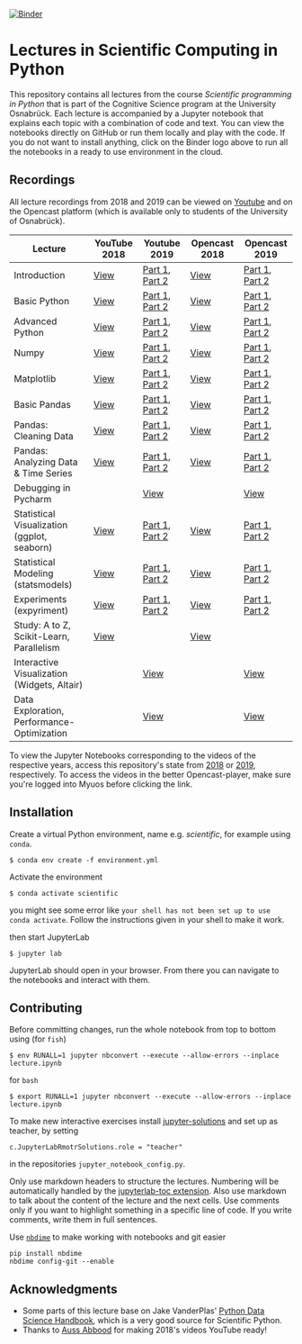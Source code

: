 [![Binder](https://mybinder.org/badge_logo.svg)](https://mybinder.org/v2/gh/scientificprogrammingUOS/lectures/master?urlpath=lab)
# Lectures in Scientific Computing in Python
This repository contains all lectures from the course
*Scientific programming in Python* that is part of the Cognitive Science program
at the University Osnabrück. Each lecture is accompanied by a Jupyter notebook
that explains each topic with a combination of code and text. You
can view the notebooks directly on GitHub or run them locally and play
with the code. If you do not want to install anything, click on the Binder
logo above to run all the notebooks in a ready to use environment in the cloud.

## Recordings
All lecture recordings from 2018 and 2019 can be viewed on [Youtube](https://www.youtube.com/channel/UC_FUSDNAoX8woYbGXaFdtvw) and on the Opencast platform (which is available only to students of the University of Osnabrück).

| Lecture               | YouTube 2018                                                                                        | Youtube 2019                                                                                                                                                                                                   | Opencast 2018                                                                                                                                      | Opencast 2019|
|-----------------------|-----------------------------------------------------------------------------------------------------|----------------------------------------------------------------------------------------------------------------------------------------------------------------------------------------------------------------|----------------------------------------------------------------------------------------------------------------------------------------------------|---------------|
| Introduction          | [View](https://www.youtube.com/watch?v=UmVC3XxkXhI&list=PL7Rs54JKuEjFRyyhtJy2eDOhqTtmWpXzl&index=1) | [Part 1](https://www.youtube.com/watch?v=uLYuLW_H7c0&list=PL7Rs54JKuEjE5PV8m3ksRuq_-DxLP8Kq1), [Part 2](https://www.youtube.com/watch?v=835JkTU--9E&list=PL7Rs54JKuEjE5PV8m3ksRuq_-DxLP8Kq1)                   | [View](https://video4.virtuos.uos.de/engage/theodul/ui/core.html?cid=a18d5bd1b862d194bcd7b56bca95c32f&id=b0079cbf-51b7-47c1-8a38-21147935d249)     | [Part 1](https://video4.virtuos.uni-osnabrueck.de/paella/ui/watch.html?cid=48c679d3c81e6414ab61bba835ecae97&id=1581f0ee-b9c7-44ef-a483-0897d3c3de68), [Part 2](https://video4.virtuos.uni-osnabrueck.de/paella/ui/watch.html?cid=48c679d3c81e6414ab61bba835ecae97&id=a7acc8d9-a374-44e7-b538-b98fb2f5f51e)
| Basic Python          | [View](https://www.youtube.com/watch?v=awAl94Rx0u8&index=2&list=PL7Rs54JKuEjFRyyhtJy2eDOhqTtmWpXzl) | [Part 1](https://www.youtube.com/watch?v=-I37mS8_7Dc&list=PL7Rs54JKuEjE5PV8m3ksRuq_-DxLP8Kq1), [Part 2](https://www.youtube.com/watch?v=7GdEJkcoHvI&list=PL7Rs54JKuEjE5PV8m3ksRuq_-DxLP8Kq1)                   | [View](https://video4.virtuos.uos.de/engage/theodul/ui/core.html?cid=a18d5bd1b862d194bcd7b56bca95c32f&id=f41dc9ef-c846-4f07-a7a8-b87b92cd82f9)     | [Part 1](https://video4.virtuos.uni-osnabrueck.de/paella/ui/watch.html?cid=48c679d3c81e6414ab61bba835ecae97&id=342723fe-5c97-4d19-9f30-f43c5d0bc9d8), [Part 2](https://video4.virtuos.uni-osnabrueck.de/paella/ui/watch.html?cid=48c679d3c81e6414ab61bba835ecae97&id=1c46a715-f965-4c63-92c1-b6d022d22c52)
| Advanced Python       | [View](https://www.youtube.com/watch?v=s01yqt2fxwk&index=3&list=PL7Rs54JKuEjFRyyhtJy2eDOhqTtmWpXzl) | [Part 1](https://www.youtube.com/watch?v=L-C9mwFmxpc&list=PL7Rs54JKuEjE5PV8m3ksRuq_-DxLP8Kq1&index=6), [Part 2](https://www.youtube.com/watch?v=YDHlRnwoWQg&list=PL7Rs54JKuEjE5PV8m3ksRuq_-DxLP8Kq1&index=7)   | [View](https://video4.virtuos.uos.de/engage/theodul/ui/core.html?cid=a18d5bd1b862d194bcd7b56bca95c32f&amp;id=fcb80388-4dc3-4336-bec4-a294ccc096de) | [Part 1](https://video4.virtuos.uni-osnabrueck.de/paella/ui/watch.html?cid=48c679d3c81e6414ab61bba835ecae97&id=e0415562-98d4-4a21-95c9-484acb775119), [Part 2](https://video4.virtuos.uni-osnabrueck.de/paella/ui/watch.html?cid=48c679d3c81e6414ab61bba835ecae97&id=a0fd26c4-85a8-48a7-8d3f-f085532b5548)
| Numpy                 | [View](https://www.youtube.com/watch?v=oxo-3fDJE6M&list=PL7Rs54JKuEjFRyyhtJy2eDOhqTtmWpXzl&index=4) | [Part 1](https://www.youtube.com/watch?v=v603JUrsIr4&list=PL7Rs54JKuEjE5PV8m3ksRuq_-DxLP8Kq1&index=8), [Part 2](https://www.youtube.com/watch?v=DH6FuWjxQiA&list=PL7Rs54JKuEjE5PV8m3ksRuq_-DxLP8Kq1&index=9)   | [View](https://video4.virtuos.uos.de/engage/theodul/ui/core.html?cid=a18d5bd1b862d194bcd7b56bca95c32f&amp;id=f695daea-8ee4-473b-8684-c46cbef62586) | [Part 1](https://video4.virtuos.uni-osnabrueck.de/paella/ui/watch.html?cid=48c679d3c81e6414ab61bba835ecae97&id=b1410913-3857-485b-ab6c-2acf89dfce87), [Part 2](https://video4.virtuos.uni-osnabrueck.de/paella/ui/watch.html?cid=48c679d3c81e6414ab61bba835ecae97&id=3921cc73-a4ee-450f-8002-22344b9e3260)
| Matplotlib            | [View](https://www.youtube.com/watch?v=VmWEcqdcqa4&index=5&list=PL7Rs54JKuEjFRyyhtJy2eDOhqTtmWpXzl) | [Part 1](https://www.youtube.com/watch?v=phfZTV94qp8&list=PL7Rs54JKuEjE5PV8m3ksRuq_-DxLP8Kq1&index=10), [Part 2](https://www.youtube.com/watch?v=oJy2SyWFc20&list=PL7Rs54JKuEjE5PV8m3ksRuq_-DxLP8Kq1&index=11) | [View](https://video4.virtuos.uos.de/engage/theodul/ui/core.html?cid=a18d5bd1b862d194bcd7b56bca95c32f&amp;id=3a01b270-efc0-4d38-8457-586ec2fc6886) | [Part 1](https://video4.virtuos.uni-osnabrueck.de/paella/ui/watch.html?cid=48c679d3c81e6414ab61bba835ecae97&id=bcc3363e-9ab4-4212-bec8-b89054fe33ae), [Part 2](https://video4.virtuos.uni-osnabrueck.de/paella/ui/watch.html?cid=48c679d3c81e6414ab61bba835ecae97&id=39f91b82-c484-4765-88e1-3df771c9cbbb)
| Basic Pandas          | [View](https://www.youtube.com/watch?v=AHXj14joofo&list=PL7Rs54JKuEjFRyyhtJy2eDOhqTtmWpXzl&index=6) | [Part 1](https://www.youtube.com/watch?v=P4t3E5PgCI8&list=PL7Rs54JKuEjE5PV8m3ksRuq_-DxLP8Kq1&index=12), [Part 2](https://www.youtube.com/watch?v=u92m5yRUHJc&list=PL7Rs54JKuEjE5PV8m3ksRuq_-DxLP8Kq1&index=13) | [View](https://video4.virtuos.uos.de/engage/theodul/ui/core.html?cid=a18d5bd1b862d194bcd7b56bca95c32f&amp;id=0b158123-ecdb-4081-a13a-4a13c57cfeac) | [Part 1](https://video4.virtuos.uni-osnabrueck.de/paella/ui/watch.html?cid=48c679d3c81e6414ab61bba835ecae97&id=fefe0cf1-4aed-4bbe-88e0-5902b54c3c41), [Part 2](https://video4.virtuos.uni-osnabrueck.de/paella/ui/watch.html?cid=48c679d3c81e6414ab61bba835ecae97&id=e0015e0f-504d-4ed6-945e-4404a2494d60)
| Pandas: Cleaning Data | [View](https://www.youtube.com/watch?v=Yw2uqr__5-M&list=PL7Rs54JKuEjFRyyhtJy2eDOhqTtmWpXzl&index=7) | [Part 1](https://www.youtube.com/watch?v=A_xLroDojDc&list=PL7Rs54JKuEjE5PV8m3ksRuq_-DxLP8Kq1&index=14), [Part 2](https://www.youtube.com/watch?v=rH0oehOhixY&list=PL7Rs54JKuEjE5PV8m3ksRuq_-DxLP8Kq1&index=15) | [View](https://video4.virtuos.uos.de/engage/theodul/ui/core.html?cid=a18d5bd1b862d194bcd7b56bca95c32f&amp;id=e077a983-89b3-40f7-818c-4cd34906f41f) | [Part 1](https://video4.virtuos.uni-osnabrueck.de/paella/ui/watch.html?cid=48c679d3c81e6414ab61bba835ecae97&id=df86ac4b-332f-4554-8d54-116696ba668b), [Part 2](https://video4.virtuos.uni-osnabrueck.de/paella/ui/watch.html?cid=48c679d3c81e6414ab61bba835ecae97&id=b2c16421-5c00-438a-8e4a-50493062950c)
| Pandas: Analyzing Data & Time Series        | [View](https://www.youtube.com/watch?v=QAiFhPNZ4hU&index=8&list=PL7Rs54JKuEjFRyyhtJy2eDOhqTtmWpXzl) | [Part 1](https://www.youtube.com/watch?v=sU3SJG_mJL0&list=PL7Rs54JKuEjE5PV8m3ksRuq_-DxLP8Kq1&index=16), [Part 2](https://www.youtube.com/watch?v=_OsV2hlPAIQ&list=PL7Rs54JKuEjE5PV8m3ksRuq_-DxLP8Kq1&index=17) | [View](https://video4.virtuos.uos.de/engage/theodul/ui/core.html?cid=a18d5bd1b862d194bcd7b56bca95c32f&amp;id=4f440f84-8de7-4336-8f3f-b8f5764d84f3) | [Part 1](https://video4.virtuos.uni-osnabrueck.de/paella/ui/watch.html?cid=48c679d3c81e6414ab61bba835ecae97&id=d2a54683-4c1f-4b0e-976a-649e21bc9f00), [Part 2](https://video4.virtuos.uni-osnabrueck.de/paella/ui/watch.html?cid=48c679d3c81e6414ab61bba835ecae97&id=5bbdc5c5-723c-4608-993d-2882c0638547)
| Debugging in Pycharm                        | | [View](https://www.youtube.com/watch?v=RKgCuN3jg0w&list=PL7Rs54JKuEjE5PV8m3ksRuq_-DxLP8Kq1&index=18) | | [View](https://video4.virtuos.uni-osnabrueck.de/paella/ui/watch.html?cid=48c679d3c81e6414ab61bba835ecae97&id=6e0b9236-a71f-45fb-be6f-8128eb9c11ee)
| Statistical Visualization (ggplot, seaborn) | [View](https://www.youtube.com/watch?v=k371NeL-7tM&list=PL7Rs54JKuEjFRyyhtJy2eDOhqTtmWpXzl&index=9) | [Part 1](https://www.youtube.com/watch?v=bIVrkNMjOx8&list=PL7Rs54JKuEjE5PV8m3ksRuq_-DxLP8Kq1&index=21), [Part 2](https://www.youtube.com/watch?v=3wkbry7YiAI&list=PL7Rs54JKuEjE5PV8m3ksRuq_-DxLP8Kq1&index=22) | [View](https://video4.virtuos.uos.de/engage/theodul/ui/core.html?cid=a18d5bd1b862d194bcd7b56bca95c32f&amp;id=79bce1f2-48e3-407b-8a1d-caf2a74e5517) | [Part 1](https://video4.virtuos.uni-osnabrueck.de/paella/ui/watch.html?cid=48c679d3c81e6414ab61bba835ecae97&id=cef6e799-ac3f-4612-ba85-505e5ca6ef9d), [Part 2](https://video4.virtuos.uni-osnabrueck.de/paella/ui/watch.html?cid=48c679d3c81e6414ab61bba835ecae97&id=f3f364cf-fcfe-464c-91f4-35580bbe1d2d)
| Statistical Modeling (statsmodels)          | [View](https://www.youtube.com/watch?v=1Ba9LmyJ1ko&list=PL7Rs54JKuEjFRyyhtJy2eDOhqTtmWpXzl&index=10)| [Part 1](https://www.youtube.com/watch?v=npM0J-e-35s&list=PL7Rs54JKuEjE5PV8m3ksRuq_-DxLP8Kq1&index=23), [Part 2](https://www.youtube.com/watch?v=WXR-AEjOUNI&list=PL7Rs54JKuEjE5PV8m3ksRuq_-DxLP8Kq1&index=24&t=0s)| [View](https://video4.virtuos.uos.de/engage/theodul/ui/core.html?cid=a18d5bd1b862d194bcd7b56bca95c32f&amp;id=634cd5c8-0227-4c19-9400-e348b53b2bf0) | [Part 1](https://video4.virtuos.uni-osnabrueck.de/paella/ui/watch.html?cid=48c679d3c81e6414ab61bba835ecae97&id=90d3b2ee-f346-4932-84c1-69de535fc901), [Part 2](https://video4.virtuos.uni-osnabrueck.de/paella/ui/watch.html?cid=48c679d3c81e6414ab61bba835ecae97&id=40f29cc0-b24b-427c-bf83-548411644450)
| Experiments (expyriment)                    | [View](https://www.youtube.com/watch?v=YEt6Eww26s4&index=11&list=PL7Rs54JKuEjFRyyhtJy2eDOhqTtmWpXzl)| [Part 1](https://www.youtube.com/watch?v=9lR2Uk0nRD0&list=PL7Rs54JKuEjE5PV8m3ksRuq_-DxLP8Kq1&index=19), [Part 2](https://www.youtube.com/watch?v=RTwzombMuls&list=PL7Rs54JKuEjE5PV8m3ksRuq_-DxLP8Kq1&index=20) | [View](https://video4.virtuos.uos.de/engage/theodul/ui/core.html?cid=a18d5bd1b862d194bcd7b56bca95c32f&amp;id=a34a0164-19da-406b-b1e1-3570ebcdc8d4) | [Part 1](https://video4.virtuos.uni-osnabrueck.de/paella/ui/watch.html?cid=48c679d3c81e6414ab61bba835ecae97&id=f4510a77-f4d7-4065-9426-360a7f848d6e), [Part 2](https://video4.virtuos.uni-osnabrueck.de/paella/ui/watch.html?cid=48c679d3c81e6414ab61bba835ecae97&id=8114a025-fbcf-49f9-8ba8-cfc47755a1db)
| Study: A to Z, Scikit-Learn, Parallelism    | [View](https://www.youtube.com/watch?v=BV35GhsqmuE&list=PL7Rs54JKuEjFRyyhtJy2eDOhqTtmWpXzl&index=12)| | [View](https://video4.virtuos.uos.de/engage/theodul/ui/core.html?cid=a18d5bd1b862d194bcd7b56bca95c32f&id=6d4e5f5e-727f-4834-80db-4322a86b0a96)     | |
| Interactive Visualization (Widgets, Altair) | | [View](https://www.youtube.com/watch?v=o1ApUz6dEi8&list=PL7Rs54JKuEjE5PV8m3ksRuq_-DxLP8Kq1&index=25) | | [View](https://video4.virtuos.uni-osnabrueck.de/paella/ui/watch.html?cid=48c679d3c81e6414ab61bba835ecae97&id=2a67645e-8aab-4444-8e9a-8455dfff107c)
| Data Exploration, Performance-Optimization  | | [View](https://www.youtube.com/watch?v=b_hL6ITo0aM&list=PL7Rs54JKuEjE5PV8m3ksRuq_-DxLP8Kq1&index=26) | | [View](https://video4.virtuos.uni-osnabrueck.de/paella/ui/watch.html?cid=48c679d3c81e6414ab61bba835ecae97&id=ccb55af9-2081-445f-a76e-7b36fa4313e0)

To view the Jupyter Notebooks corresponding to the videos of the respective years, access this repository's state from [2018](https://github.com/scientificprogrammingUOS/lectures/tree/v2018) or [2019](https://github.com/scientificprogrammingUOS/lectures/tree/v2019), respectively. To access the videos in the better Opencast-player, make sure you're logged into Myuos before clicking the link.

## Installation
Create a virtual Python environment, name e.g. *scientific*, for example using `conda`.

    $ conda env create -f environment.yml

Activate the environment

    $ conda activate scientific

you might see some error like `your shell has not been set up to use conda activate`. Follow the instructions given in your shell to make it work.

then start JupyterLab

    $ jupyter lab

JupyterLab should open in your browser. From there you can navigate to the notebooks
and interact with them.


## Contributing
Before committing changes, run the whole notebook from top to bottom using (for `fish`)

    $ env RUNALL=1 jupyter nbconvert --execute --allow-errors --inplace lecture.ipynb

for `bash`

    $ export RUNALL=1 jupyter nbconvert --execute --allow-errors --inplace lecture.ipynb


To make new interactive exercises install [jupyter-solutions](https://github.com/rmotr/jupyterlab-solutions) and set up as teacher, by setting

    c.JupyterLabRmotrSolutions.role = "teacher"

in the repositories `jupyter_notebook_config.py`.

Only use markdown headers to structure the lectures. Numbering will be automatically handled by the [jupyterlab-toc extension](https://github.com/jupyterlab/jupyterlab-toc).
Also use markdown to talk about the content of the lecture and the next cells. Use comments only if you want to highlight something in a specific line of code.
If you write comments, write them in full sentences.

Use [`nbdime`](https://github.com/jupyter/nbdime) to make working with notebooks and git easier

    pip install nbdime
    nbdime config-git --enable  

## Acknowledgments
* Some parts of this lecture base on Jake VanderPlas' [Python Data Science Handbook](https://jakevdp.github.io/PythonDataScienceHandbook/), which is a very good source for Scientific Python.
* Thanks to [Auss Abbood](https://github.com/aauss) for making 2018's videos YouTube ready!
